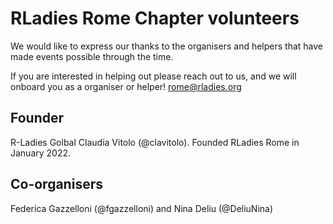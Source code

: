 # RLadies Rome Chapter volunteers
We would like to express our thanks to the organisers and helpers that have made events possible through the time.

If you are interested in helping out please reach out to us, and we will onboard you as a organiser or helper! rome@rladies.org

## Founder
R-Ladies Golbal Claudia Vitolo (@clavitolo). Founded RLadies Rome in January 2022.

## Co-organisers
Federica Gazzelloni (@fgazzelloni) and Nina Deliu (@DeliuNina)
